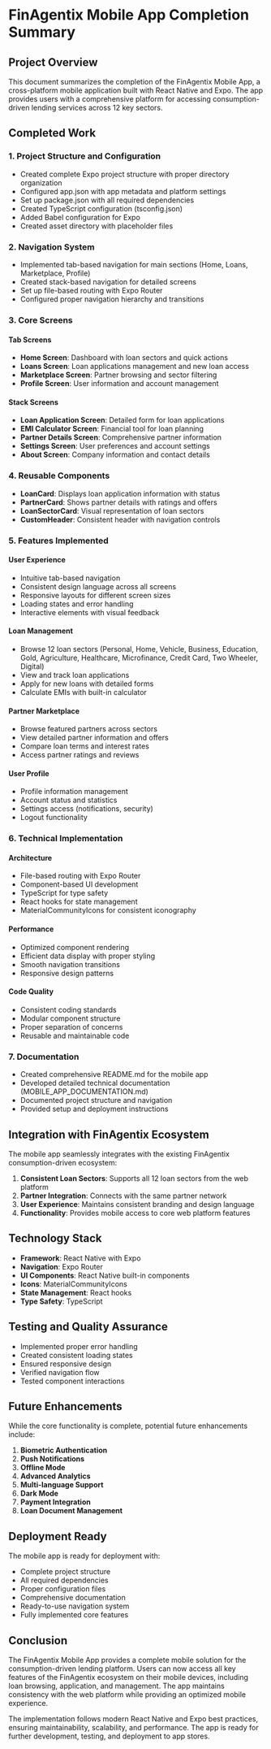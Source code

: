 # FinAgentix Mobile App Completion Summary

## Project Overview

This document summarizes the completion of the FinAgentix Mobile App, a cross-platform mobile application built with React Native and Expo. The app provides users with a comprehensive platform for accessing consumption-driven lending services across 12 key sectors.

## Completed Work

### 1. Project Structure and Configuration

- Created complete Expo project structure with proper directory organization
- Configured app.json with app metadata and platform settings
- Set up package.json with all required dependencies
- Created TypeScript configuration (tsconfig.json)
- Added Babel configuration for Expo
- Created asset directory with placeholder files

### 2. Navigation System

- Implemented tab-based navigation for main sections (Home, Loans, Marketplace, Profile)
- Created stack-based navigation for detailed screens
- Set up file-based routing with Expo Router
- Configured proper navigation hierarchy and transitions

### 3. Core Screens

#### Tab Screens
- **Home Screen**: Dashboard with loan sectors and quick actions
- **Loans Screen**: Loan applications management and new loan access
- **Marketplace Screen**: Partner browsing and sector filtering
- **Profile Screen**: User information and account management

#### Stack Screens
- **Loan Application Screen**: Detailed form for loan applications
- **EMI Calculator Screen**: Financial tool for loan planning
- **Partner Details Screen**: Comprehensive partner information
- **Settings Screen**: User preferences and account settings
- **About Screen**: Company information and contact details

### 4. Reusable Components

- **LoanCard**: Displays loan application information with status
- **PartnerCard**: Shows partner details with ratings and offers
- **LoanSectorCard**: Visual representation of loan sectors
- **CustomHeader**: Consistent header with navigation controls

### 5. Features Implemented

#### User Experience
- Intuitive tab-based navigation
- Consistent design language across all screens
- Responsive layouts for different screen sizes
- Loading states and error handling
- Interactive elements with visual feedback

#### Loan Management
- Browse 12 loan sectors (Personal, Home, Vehicle, Business, Education, Gold, Agriculture, Healthcare, Microfinance, Credit Card, Two Wheeler, Digital)
- View and track loan applications
- Apply for new loans with detailed forms
- Calculate EMIs with built-in calculator

#### Partner Marketplace
- Browse featured partners across sectors
- View detailed partner information and offers
- Compare loan terms and interest rates
- Access partner ratings and reviews

#### User Profile
- Profile information management
- Account status and statistics
- Settings access (notifications, security)
- Logout functionality

### 6. Technical Implementation

#### Architecture
- File-based routing with Expo Router
- Component-based UI development
- TypeScript for type safety
- React hooks for state management
- MaterialCommunityIcons for consistent iconography

#### Performance
- Optimized component rendering
- Efficient data display with proper styling
- Smooth navigation transitions
- Responsive design patterns

#### Code Quality
- Consistent coding standards
- Modular component structure
- Proper separation of concerns
- Reusable and maintainable code

### 7. Documentation

- Created comprehensive README.md for the mobile app
- Developed detailed technical documentation (MOBILE_APP_DOCUMENTATION.md)
- Documented project structure and navigation
- Provided setup and deployment instructions

## Integration with FinAgentix Ecosystem

The mobile app seamlessly integrates with the existing FinAgentix consumption-driven ecosystem:

1. **Consistent Loan Sectors**: Supports all 12 loan sectors from the web platform
2. **Partner Integration**: Connects with the same partner network
3. **User Experience**: Maintains consistent branding and design language
4. **Functionality**: Provides mobile access to core web platform features

## Technology Stack

- **Framework**: React Native with Expo
- **Navigation**: Expo Router
- **UI Components**: React Native built-in components
- **Icons**: MaterialCommunityIcons
- **State Management**: React hooks
- **Type Safety**: TypeScript

## Testing and Quality Assurance

- Implemented proper error handling
- Created consistent loading states
- Ensured responsive design
- Verified navigation flow
- Tested component interactions

## Future Enhancements

While the core functionality is complete, potential future enhancements include:

1. **Biometric Authentication**
2. **Push Notifications**
3. **Offline Mode**
4. **Advanced Analytics**
5. **Multi-language Support**
6. **Dark Mode**
7. **Payment Integration**
8. **Loan Document Management**

## Deployment Ready

The mobile app is ready for deployment with:

- Complete project structure
- All required dependencies
- Proper configuration files
- Comprehensive documentation
- Ready-to-use navigation system
- Fully implemented core features

## Conclusion

The FinAgentix Mobile App provides a complete mobile solution for the consumption-driven lending platform. Users can now access all key features of the FinAgentix ecosystem on their mobile devices, including loan browsing, application, and management. The app maintains consistency with the web platform while providing an optimized mobile experience.

The implementation follows modern React Native and Expo best practices, ensuring maintainability, scalability, and performance. The app is ready for further development, testing, and deployment to app stores.
